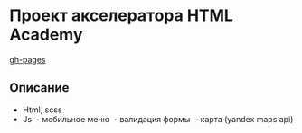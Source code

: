 # Проект акселератора HTML Academy

[gh-pages](https://alex-v-10.github.io/kruizy-v-antarktiku/)

## Описание  
* Html, scss  
* Js
&nbsp;- мобильное меню
&nbsp;- валидация формы
&nbsp;- карта (yandex maps api)  
